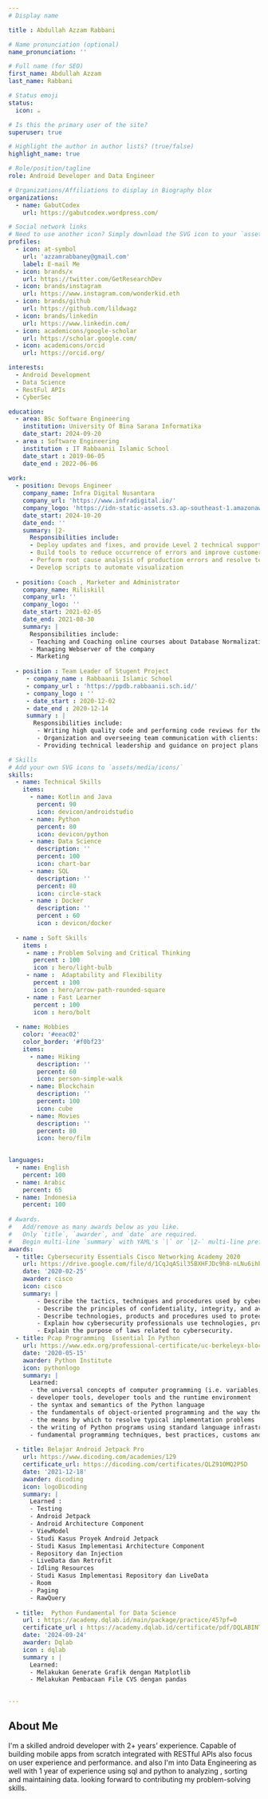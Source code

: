 ```yaml
---
# Display name

title : Abdullah Azzam Rabbani

# Name pronunciation (optional)
name_pronunciation: ''

# Full name (for SEO)
first_name: Abdullah Azzam 
last_name: Rabbani

# Status emoji
status:
  icon: ☕️

# Is this the primary user of the site?
superuser: true

# Highlight the author in author lists? (true/false)
highlight_name: true

# Role/position/tagline
role: Android Developer and Data Engineer

# Organizations/Affiliations to display in Biography blox
organizations:
  - name: GabutCodex
    url: https://gabutcodex.wordpress.com/

# Social network links
# Need to use another icon? Simply download the SVG icon to your `assets/media/icons/` folder.
profiles:
  - icon: at-symbol
    url: 'azzamrabbaney@gmail.com'
    label: E-mail Me
  - icon: brands/x
    url: https://twitter.com/GetResearchDev
  - icon: brands/instagram
    url: https://www.instagram.com/wonderkid.eth
  - icon: brands/github
    url: https://github.com/lildwagz
  - icon: brands/linkedin
    url: https://www.linkedin.com/
  - icon: academicons/google-scholar
    url: https://scholar.google.com/
  - icon: academicons/orcid
    url: https://orcid.org/

interests:
  - Android Development
  - Data Science
  - RestFul APIs
  - CyberSec

education:
  - area: BSc Software Engineering
    institution: University Of Bina Sarana Informatika
    date_start: 2024-09-20
  - area : Software Engineering
    institution : IT Rabbaanii Islamic School
    date_start : 2019-06-05 
    date_end : 2022-06-06
    
work:
  - position: Devops Engineer
    company_name: Infra Digital Nusantara
    company_url: 'https://www.infradigital.io/'
    company_logo: 'https://idn-static-assets.s3.ap-southeast-1.amazonaws.com/website/img/logo_infra.png'
    date_start: 2024-10-20
    date_end: ''
    summary: |2-
      Responsibilities include:
      - Deploy updates and fixes, and provide Level 2 technical support
      - Build tools to reduce occurrence of errors and improve customer experience
      - Perform root cause analysis of production errors and resolve technical issues
      - Develop scripts to automate visualization
     
  - position: Coach , Marketer and Administrator
    company_name: Riliskill
    company_url: ''
    company_logo: ''
    date_start: 2021-02-05
    date_end: 2021-08-30
    summary: |
      Responsibilities include:
      - Teaching and Coaching online courses about Database Normalization
      - Managing Webserver of the company
      - Marketing
     
  - position : Team Leader of Stugent Project
     - company_name : Rabbaanii Islamic School
     - company_url : 'https://ppdb.rabbaanii.sch.id/'
     - company_logo : ''
     - date_start : 2020-12-02
     - date_end : 2020-12-14
     summary : |
       Responsibilities include:
        - Writing high quality code and performing code reviews for the rest of the team
        - Organization and overseeing team communication with clients: live meetings, email correspondence, reporting, etc
        - Providing technical leadership and guidance on project plans and delivery commitments 

# Skills
# Add your own SVG icons to `assets/media/icons/`
skills:
  - name: Technical Skills
    items:
      - name: Kotlin and Java
        percent: 90
        icon: devicon/androidstudio
      - name: Python
        percent: 80
        icon: devicon/python
      - name: Data Science
        description: ''
        percent: 100
        icon: chart-bar
      - name: SQL
        description: ''
        percent: 80
        icon: circle-stack
      - name : Docker
        description: ''
        percent : 60
        icon : devicon/docker
        
  - name : Soft Skills
    items :
     - name : Problem Solving and Critical Thinking
       percent : 100
       icon : hero/light-bulb
     - name :  Adaptability and Flexibility
       percent : 100
       icon : hero/arrow-path-rounded-square
     - name : Fast Learner
       percent : 100
       icon : hero/bolt
        
  - name: Hobbies
    color: '#eeac02'
    color_border: '#f0bf23'
    items:
      - name: Hiking
        description: ''
        percent: 60
        icon: person-simple-walk
      - name: Blockchain
        description: ''
        percent: 100
        icon: cube
      - name: Movies
        description: ''
        percent: 80
        icon: hero/film
        

languages:
  - name: English
    percent: 100
  - name: Arabic
    percent: 65
  - name: Indonesia
    percent: 100
    
# Awards.
#   Add/remove as many awards below as you like.
#   Only `title`, `awarder`, and `date` are required.
#   Begin multi-line `summary` with YAML's `|` or `|2-` multi-line prefix and indent 2 spaces below.
awards:
  - title: Cybersecurity Essentials Cisco Networking Academy 2020
    url: https://drive.google.com/file/d/1CqJqASil35BXHFJDc9h8-nLNu6ihbvAM/view?usp=sharing
    date: '2020-02-25'
    awarder: cisco
    icon: cisco
    summary: |
        - Describe the tactics, techniques and procedures used by cyber criminals
        - Describe the principles of confidentiality, integrity, and availability as they relate to data states and cybersecurity countermeasures 
        - Describe technologies, products and procedures used to protect confidentiality, ensure integrity and provide high availability. 
        - Explain how cybersecurity professionals use technologies, processes and procedures to defend all components of the network.
        - Explain the purpose of laws related to cybersecurity.
  - title: Pcap Programming  Essential In Python
    url: https://www.edx.org/professional-certificate/uc-berkeleyx-blockchain-fundamentals
    date: '2020-05-15'
    awarder: Python Institute
    icon: pythonlogo
    summary: |
      Learned:
      - the universal concepts of computer programming (i.е. variables, flow control, data structures, algorithms, conditional execution, loops, functions, etc.)
      - developer tools, developer tools and the runtime environment
      - the syntax and semantics of the Python language
      - the fundamentals of object-oriented programming and the way they are adopted in Python
      - the means by which to resolve typical implementation problems
      - the writing of Python programs using standard language infrastructure
      - fundamental programming techniques, best practices, customs and vocabulary, including the most common library functions in Python 3
    
  - title: Belajar Android Jetpack Pro
    url: https://www.dicoding.com/academies/129
    certificate_url: https://dicoding.com/certificates/QLZ91OMQ2P5D
    date: '2021-12-18'
    awarder: dicoding
    icon: logoDicoding
    summary: |
      Learned :
      - Testing
      - Android Jetpack
      - Android Architecture Component
      - ViewModel
      - Studi Kasus Proyek Android Jetpack
      - Studi Kasus Implementasi Architecture Component
      - Repository dan Injection
      - LiveData dan Retrofit
      - Idling Resources
      - Studi Kasus Implementasi Repository dan LiveData
      - Room
      - Paging
      - RawQuery
     
  - title:  Python Fundamental for Data Science 
    url : https://academy.dqlab.id/main/package/practice/45?pf=0
    certificate_url : https://academy.dqlab.id/certificate/pdf/DQLABINTP1MMALPM
    date: '2024-09-24'
    awarder: Dqlab
    icon : dqlab
    summary : |
      Learned:
      - Melakukan Generate Grafik dengan Matplotlib
      - Melakukan Pembacaan File CVS dengan pandas
      

---
```


## About Me

 I'm a skilled android  developer with 2+ years’ experience. Capable of building mobile apps from scratch integrated with RESTful APIs
 also focus on user experience and performance. and also I'm into Data Engineering as well with 1 year of experience using sql and python to analyzing , sorting and maintaining data. looking forward to contributing my problem-solving skills.